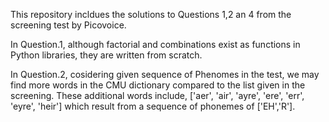 This repository incldues the solutions to Questions 1,2 an 4 from the screening test by Picovoice. 

In Question.1, although factorial and combinations exist as functions in Python libraries, they are written from scratch. 

In Question.2, cosidering given sequence of Phenomes in the test, we may find more words in the CMU dictionary compared to the list given in the screening. These additional words include, ['aer', 'air', 'ayre', 'ere', 'err', 'eyre', 'heir']  which result from a sequence of phonemes of ['EH','R'].


